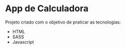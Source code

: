 # App de Calculadora

Projeto criado com o objetivo de praticar as tecnologias:
- HTML
- SASS
- Javascript
